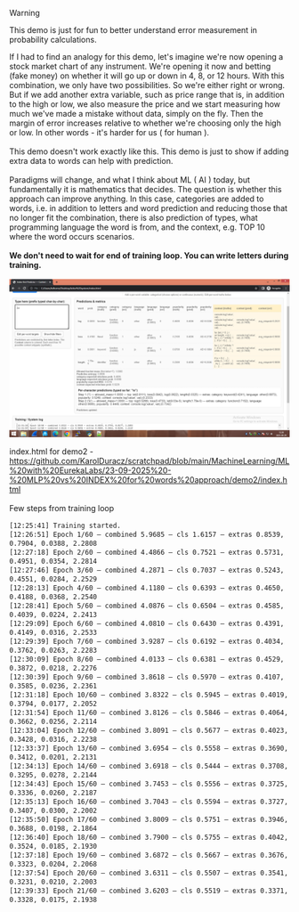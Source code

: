 > [!WARNING]
> This demo is just for fun to better understand error measurement in probability calculations.


If I had to find an analogy for this demo, let's imagine we're now opening a stock market chart of any instrument. We're opening it now and betting (fake money) on whether it will go up or down in 4, 8, or 12 hours. With this combination, we only have two possibilities. So we're either right or wrong. But if we add another extra variable, such as price range that is, in addition to the high or low, we also measure the price and we start measuring how much we've made a mistake without data, simply on the fly. Then the margin of error increases relative to whether we're choosing only the high or low. In other words - it's harder for us ( for human ).
<br /><br />
This demo doesn't work exactly like this. This demo is just to show if adding extra data to words can help with prediction.
<br /><br />
Paradigms will change, and what I think about ML ( AI ) today, but fundamentally it is mathematics that decides. The question is whether this approach can improve anything. In this case, categories are added to words, i.e. in addition to letters and word prediction and reducing those that no longer fit the combination, there is also prediction of types, what programming language the word is from, and the context, e.g. TOP 10 where the word occurs scenarios.
<br /><br />
<b>We don't need to wait for end of training loop. You can write letters during training.</b>
<br /><br />
![dump](https://github.com/KarolDuracz/scratchpad/blob/main/MachineLearning/ML%20with%20EurekaLabs/23-09-2025%20-%20MLP%20vs%20INDEX%20for%20words%20approach/demo2/word_sys_demo2.png?raw=true)

index.html for demo2 - https://github.com/KarolDuracz/scratchpad/blob/main/MachineLearning/ML%20with%20EurekaLabs/23-09-2025%20-%20MLP%20vs%20INDEX%20for%20words%20approach/demo2/index.html
<br /><br />
Few steps from training loop

```
[12:25:41] Training started.
[12:26:51] Epoch 1/60 — combined 5.9685 — cls 1.6157 — extras 0.8539, 0.7904, 0.0388, 2.2808
[12:27:18] Epoch 2/60 — combined 4.4866 — cls 0.7521 — extras 0.5731, 0.4951, 0.0354, 2.2814
[12:27:46] Epoch 3/60 — combined 4.2871 — cls 0.7037 — extras 0.5243, 0.4551, 0.0284, 2.2529
[12:28:13] Epoch 4/60 — combined 4.1180 — cls 0.6393 — extras 0.4650, 0.4188, 0.0368, 2.2540
[12:28:41] Epoch 5/60 — combined 4.0876 — cls 0.6504 — extras 0.4585, 0.4039, 0.0224, 2.2413
[12:29:09] Epoch 6/60 — combined 4.0810 — cls 0.6430 — extras 0.4391, 0.4149, 0.0316, 2.2533
[12:29:39] Epoch 7/60 — combined 3.9287 — cls 0.6192 — extras 0.4034, 0.3762, 0.0263, 2.2283
[12:30:09] Epoch 8/60 — combined 4.0133 — cls 0.6381 — extras 0.4529, 0.3872, 0.0218, 2.2276
[12:30:39] Epoch 9/60 — combined 3.8618 — cls 0.5970 — extras 0.4107, 0.3585, 0.0236, 2.2361
[12:31:18] Epoch 10/60 — combined 3.8322 — cls 0.5945 — extras 0.4019, 0.3794, 0.0177, 2.2052
[12:31:54] Epoch 11/60 — combined 3.8126 — cls 0.5846 — extras 0.4064, 0.3662, 0.0256, 2.2114
[12:33:04] Epoch 12/60 — combined 3.8091 — cls 0.5677 — extras 0.4023, 0.3428, 0.0316, 2.2238
[12:33:37] Epoch 13/60 — combined 3.6954 — cls 0.5558 — extras 0.3690, 0.3412, 0.0201, 2.2131
[12:34:13] Epoch 14/60 — combined 3.6918 — cls 0.5444 — extras 0.3708, 0.3295, 0.0278, 2.2144
[12:34:43] Epoch 15/60 — combined 3.7453 — cls 0.5556 — extras 0.3725, 0.3336, 0.0260, 2.2187
[12:35:13] Epoch 16/60 — combined 3.7043 — cls 0.5594 — extras 0.3727, 0.3407, 0.0300, 2.2002
[12:35:50] Epoch 17/60 — combined 3.8009 — cls 0.5751 — extras 0.3946, 0.3688, 0.0198, 2.1864
[12:36:40] Epoch 18/60 — combined 3.7900 — cls 0.5755 — extras 0.4042, 0.3524, 0.0185, 2.1930
[12:37:18] Epoch 19/60 — combined 3.6872 — cls 0.5667 — extras 0.3676, 0.3323, 0.0204, 2.2068
[12:37:54] Epoch 20/60 — combined 3.6311 — cls 0.5507 — extras 0.3541, 0.3231, 0.0210, 2.2003
[12:39:33] Epoch 21/60 — combined 3.6203 — cls 0.5519 — extras 0.3371, 0.3328, 0.0175, 2.1938
```
